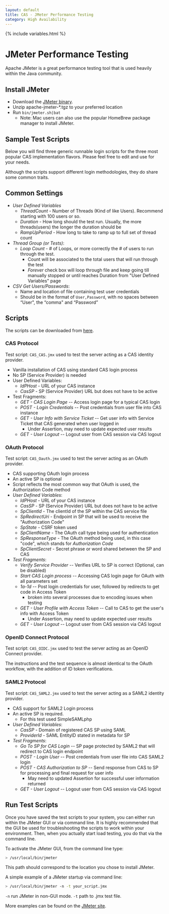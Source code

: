 ```yaml
---
layout: default
title: CAS - JMeter Performance Testing
category: High Availability
---
```


{% include variables.html %}

# JMeter Performance Testing

Apache JMeter is a great performance testing tool that is used heavily within the Java community.

## Install JMeter

* Download the [JMeter binary](http://jmeter.apache.org/download_jmeter.cgi).
* Unzip apache-jmeter-*.tgz to your preferred location
* Run `bin/jmeter.sh|bat`
  * Note: Mac users can also use the popular HomeBrew package manager to install JMeter.
  
## Sample Test Scripts

Below you will find three generic runnable login scripts for the three 
most popular CAS implementation flavors. Please feel free to edit and use for your needs.

Although the scripts support different login methodologies, they do share some common traits.

## Common Settings

- _User Defined Variables_
  - _ThreadCount_ - Number of Threads (Kind of like Users).  Recommend starting with 100 users or so.
  - _Duration_ -  How long should the test run.  Usually, the more threads(users) the longer the duration should be
  - _RampUpPeriod_ - How long to take to ramp up to full set of thread count
- _Thread Group (or Tests)_:
  - _Loop Count_ - # of Loops, or more correctly the # of users to run through the test.  
    - Count will be associated to the total users that will run through the test
    - _Forever_ check box will loop through file and keep going till manually stopped or until reaches Duration 
    from "User Defined Variables" page
- _CSV Get Users/Passwords_:
  - Name and location of file containing test user credentials
  - Should be in the format of `User,Password`, with no spaces between “User", the “comma" and “Password”

## Scripts

The scripts can be downloaded from [here](https://github.com/apereo/cas/raw/master/etc/loadtests/jmeter).
   
### CAS Protocol

Test script: `CAS_CAS.jmx` used to test the server acting as a CAS identity provider.

- Vanilla installation of CAS using standard CAS login process
- No SP (Service Provider) is needed
- User Defined Variables:
  - _IdPHost_ - URL of your CAS instance
  - _CasSP_ - SP (Service Provider) URL but does not have to be active
- Test Fragments:
  - _GET - CAS Login Page_ -- Access login page for a typical CAS login
  - _POST - Login Credentials_ -- Post credentials from user file into CAS instance
  - _GET - User Info with Service Ticket_ -- Get user info with Service Ticket that CAS generated when user logged in
    - Under Assertion, may need to update expected user results
  - _GET - User Logout_ -- Logout user from CAS session via CAS logout

### OAuth Protocol

Test script: `CAS_Oauth.jmx` used to test the server acting as an OAuth provider.

- CAS supporting OAuth login process
- An active SP is optional
- Script reflects the most common way that OAuth is used, the Authorization Code method
- _User Defined Variables_:
  - _IdPHost_ - URL of your CAS instance
  - _CasSP_ - SP (Service Provider) URL but does not have to be active
  - _SpClientId_ - The clientId of the SP within the CAS service file
  - _SpRedirectUri_ - Endpoint in SP that will be used to receive the "Authorization Code"
  - _SpState_ - CSRF token used
  - _SpClientName_ - The OAuth call type being used for authentication
  - _SpResponseType_ - The OAuth method being used, in this case "code", which stands for *Authorization Code*
  - _SpClientSecret_ - Secret phrase or word shared between the SP and CAS
- _Test Fragments_:
  - _Verify Service Provider_ -- Verifies URL to SP is correct (Optional, can be disabled)
  - _Start CAS Login process_ -- Accessing CAS login page for OAuth with all parameters set
  - _1a-1d_ -- Post login credentials for user, followed by redirects to get code in Access Token
    - broken into several processes due to encoding issues when testing
  - _GET - User Profile with Access Token_ -- Call to CAS to get the user's info with Access Token
    - Under Assertion, may need to update expected user results
  - _GET - User Logout_ -- Logout user from CAS session via CAS logout


### OpenID Connect Protocol

Test script: `CAS_OIDC.jmx` used to test the server acting as an OpenID Connect provider.
      
The instructions and the test sequence is almost identical to the OAuth workflow, with the addition of ID token verifications.

### SAML2 Protocol

Test script: `CAS_SAML2.jmx` used to test the server acting as a SAML2 identity provider.

* CAS support for SAML2 Login process
* An active SP is required.
  * For this test used SimpleSAMLphp
* _User Defined Variables_:
  * _CasSP_ - Domain of registered CAS SP using SAML
  * _ProviderId_ - SAML EntityID stated in metadata for SP
* _Test Fragments_:
  * _Go To SP for CAS Login_ -- SP page protected by SAML2 that will redirect to CAS login endpoint
  * _POST - Login User_ -- Post credentials from user file into CAS SAML2 login
  * _POST - CAS Authorization to SP_ -- Send response from CAS to SP for processing and final request for user info
    * May need to updated Assertion for successful user information returned
  * _GET - User Logout_ -- Logout user from CAS session via CAS logout

## Run Test Scripts

Once you have saved the test scripts to your system, you can either run within the JMeter
GUI or via command line. It is highly recommended that the GUI be used for 
troubleshooting the scripts to work within your environment. Then, when you actually start
load testing, you do that via the command line.

To activate the JMeter GUI, from the command line type:

```bash
> /usr/local/bin/jmeter
```

This path should correspond to the location you chose to install JMeter.

A simple example of a JMeter startup via command line:

```bash
> /usr/local/bin/jmeter -n -t your_script.jmx
```

`-n` run JMeter in non-GUI mode.
`-t` path to .jmx test file.

More examples can be found on the [JMeter site](http://jmeter.apache.org).
